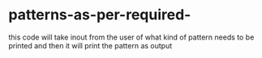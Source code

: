 # patterns-as-per-required-
this code will take inout from the user of what kind of pattern needs to be printed and then it will print the pattern as output
